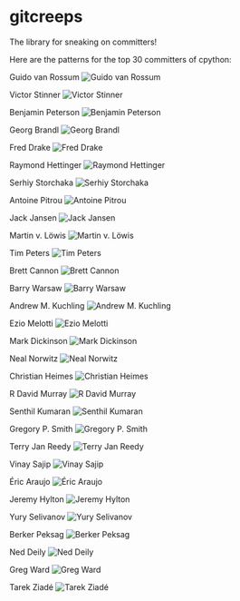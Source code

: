 # gitcreeps

The library for sneaking on committers!

Here are the patterns for the top 30 committers of cpython:

Guido van Rossum
![Guido van Rossum](pics/Guido_van_Rossum.png)

Victor Stinner
![Victor Stinner](pics/Victor_Stinner.png)

Benjamin Peterson
![Benjamin Peterson](pics/Benjamin_Peterson.png)

Georg Brandl
![Georg Brandl](pics/Georg_Brandl.png)

Fred Drake
![Fred Drake](pics/Fred_Drake.png)

Raymond Hettinger
![Raymond Hettinger](pics/Raymond_Hettinger.png)

Serhiy Storchaka
![Serhiy Storchaka](pics/Serhiy_Storchaka.png)

Antoine Pitrou
![Antoine Pitrou](pics/Antoine_Pitrou.png)

Jack Jansen
![Jack Jansen](pics/Jack_Jansen.png)

Martin v. Löwis
![Martin v. Löwis](pics/Martin_v._Löwis.png)

Tim Peters
![Tim Peters](pics/Tim_Peters.png)

Brett Cannon
![Brett Cannon](pics/Brett_Cannon.png)

Barry Warsaw
![Barry Warsaw](pics/Barry_Warsaw.png)

Andrew M. Kuchling
![Andrew M. Kuchling](pics/Andrew_M._Kuchling.png)

Ezio Melotti
![Ezio Melotti](pics/Ezio_Melotti.png)

Mark Dickinson
![Mark Dickinson](pics/Mark_Dickinson.png)

Neal Norwitz
![Neal Norwitz](pics/Neal_Norwitz.png)

Christian Heimes
![Christian Heimes](pics/Christian_Heimes.png)

R David Murray
![R David Murray](pics/R_David_Murray.png)

Senthil Kumaran
![Senthil Kumaran](pics/Senthil_Kumaran.png)

Gregory P. Smith
![Gregory P. Smith](pics/Gregory_P._Smith.png)

Terry Jan Reedy
![Terry Jan Reedy](pics/Terry_Jan_Reedy.png)

Vinay Sajip
![Vinay Sajip](pics/Vinay_Sajip.png)

Éric Araujo
![Éric Araujo](pics/Éric_Araujo.png)

Jeremy Hylton
![Jeremy Hylton](pics/Jeremy_Hylton.png)

Yury Selivanov
![Yury Selivanov](pics/Yury_Selivanov.png)

Berker Peksag
![Berker Peksag](pics/Berker_Peksag.png)

Ned Deily
![Ned Deily](pics/Ned_Deily.png)

Greg Ward
![Greg Ward](pics/Greg_Ward.png)

Tarek Ziadé
![Tarek Ziadé](pics/Tarek_Ziadé.png)
